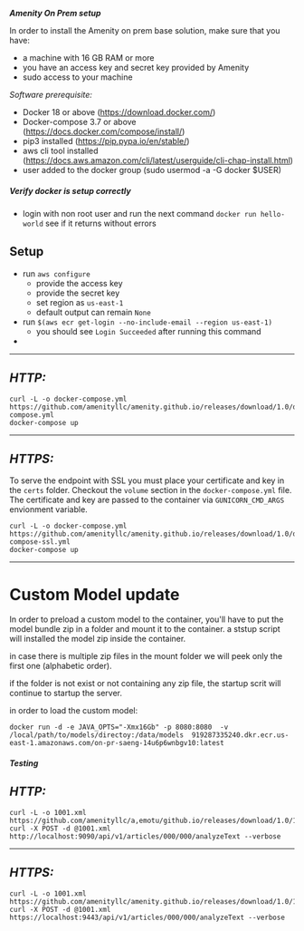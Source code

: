 ***Amenity On Prem setup*** 

In order to install the Amenity on prem base solution, make sure that you have: 
* a machine with 16 GB RAM or more
* you have an access key and secret key provided by Amenity  
* sudo access to your machine

*Software prerequisite:*
* Docker 18 or above (https://download.docker.com/)
* Docker-compose 3.7 or above (https://docs.docker.com/compose/install/)
* pip3 installed (https://pip.pypa.io/en/stable/)
* aws cli tool installed (https://docs.aws.amazon.com/cli/latest/userguide/cli-chap-install.html)
* user added to the docker group (sudo usermod -a -G docker $USER)


##### Verify docker is setup correctly 
* login with non root user and run the next command  `docker run hello-world` 
see if it returns without errors

## Setup

* run `aws configure`
    * provide the access key
    * provide the secret key 
    * set region as `us-east-1`
    * default output can remain `None`
* run `$(aws ecr get-login --no-include-email --region us-east-1)`
  * you should see `Login Succeeded` after running this command
* 

***
*HTTP:*
--
```
curl -L -o docker-compose.yml https://github.com/amenityllc/amenity.github.io/releases/download/1.0/docker-compose.yml
docker-compose up
```    
***
*HTTPS:*
--
 To serve the endpoint with SSL you must place your certificate and key in the `certs` folder. Checkout the `volume` section in the `docker-compose.yml` file. 
 The certificate and key are passed to the container via `GUNICORN_CMD_ARGS` envionment variable.
```
curl -L -o docker-compose.yml https://github.com/amenityllc/amenity.github.io/releases/download/1.0/docker-compose-ssl.yml
docker-compose up
``` 
---
# Custom Model update #
In order to preload a custom model to the container, you'll have to put the model bundle zip in a folder and mount it to the container. a ststup script will installed the model zip inside the container. 

in case there is multiple zip files in the mount folder we will peek only the first one (alphabetic order). 

if the folder is not exist or not containing any zip file, the startup scrit will continue to startup the server.   

in order to load the custom model: 
```
docker run -d -e JAVA_OPTS="-Xmx16Gb" -p 8080:8080  -v /local/path/to/models/directoy:/data/models  919287335240.dkr.ecr.us-east-1.amazonaws.com/on-pr-saeng-14u6p6wnbgv10:latest
```
   

##### Testing 
*HTTP:*
--
```
curl -L -o 1001.xml https://github.com/amenityllc/a,emotu/github.io/releases/download/1.0/1001.xml
curl -X POST -d @1001.xml http://localhost:9090/api/v1/articles/000/000/analyzeText --verbose
```
***
*HTTPS:*
--
```
curl -L -o 1001.xml https://github.com/amenityllc/amenity.github.io/releases/download/1.0/1001.xml
curl -X POST -d @1001.xml https://localhost:9443/api/v1/articles/000/000/analyzeText --verbose
```


